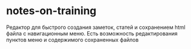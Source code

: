 # notes-on-training
Редактор для быстрого создания заметок, статей и сохранением html файла с навигационным меню.
Есть возможность редактирования пунктов меню и содержимого сохраненных файлов
